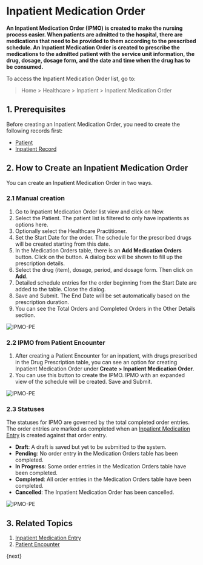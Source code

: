 <!-- add-breadcrumbs -->
# Inpatient Medication Order

**An Inpatient Medication Order (IPMO) is created to make the nursing process easier. When patients are admitted to the hospital, there are medications that need to be provided to them according to the prescribed schedule. An Inpatient Medication Order is created to prescribe the medications to the admitted patient with the service unit information, the drug, dosage, dosage form, and the date and time when the drug has to be consumed.**

To access the Inpatient Medication Order list, go to:

> Home > Healthcare > Inpatient > Inpatient Medication Order

## 1. Prerequisites

Before creating an Inpatient Medication Order, you need to create the following records first:

* [Patient](/docs/user/manual/en/healthcare/patient)
* [Inpatient Record](/docs/user/manual/en/healthcare/inpatient_record)

## 2. How to Create an Inpatient Medication Order

You can create an Inpatient Medication Order in two ways.

### 2.1 Manual creation

1. Go to Inpatient Medication Order list view and click on New.
2. Select the Patient. The patient list is filtered to only have inpatients as options here.
3. Optionally select the Healthcare Practitioner.
4. Set the Start Date for the order. The schedule for the prescribed drugs will be created starting from this date.
5. In the Medication Orders table, there is an **Add Medication Orders** button. Click on the button. A dialog box will be shown to fill up the prescription details.
6. Select the drug (item), dosage, period, and dosage form. Then click on **Add**.
7. Detailed schedule entries for the order beginning from the Start Date are added to the table. Close the dialog.
8. Save and Submit. The End Date will be set automatically based on the prescription duration.
9. You can see the Total Orders and Completed Orders in the Other Details section.

<img class="screenshot" alt="IPMO-PE" src="{{docs_base_url}}/v12/assets/img/healthcare/ipmo-manual.gif">

### 2.2 IPMO from Patient Encounter

1. After creating a Patient Encounter for an inpatient, with drugs prescribed in the Drug Prescription table, you can see an option for creating Inpatient Medication Order under **Create > Inpatient Medication Order**.
2. You can use this button to create the IPMO. IPMO with an expanded view of the schedule will be created. Save and Submit.

<img class="screenshot" alt="IPMO-PE" src="{{docs_base_url}}/v12/assets/img/healthcare/ipmo-pe.gif">

### 2.3 Statuses

The statuses for IPMO are governed by the total completed order entries. The order entries are marked as completed when an [Inpatient Medication Entry](/docs/user/manual/en/healthcare/inpatient_medication_entry) is created against that order entry.

* **Draft**: A draft is saved but yet to be submitted to the system.
* **Pending**: No order entry in the Medication Orders table has been completed.
* **In Progress**: Some order entries in the Medication Orders table have been completed.
* **Completed**: All order entries in the Medication Orders table have been completed.
* **Cancelled**: The Inpatient Medication Order has been cancelled.

<img class="screenshot" alt="IPMO-PE" src="{{docs_base_url}}/v12/assets/img/healthcare/ipmo-status.png">

## 3. Related Topics

1. [Inpatient Medication Entry](/docs/user/manual/en/healthcare/inpatient_medication_entry)
1. [Patient Encounter](/docs/user/manual/en/healthcare/patient_encounter)

{next}
